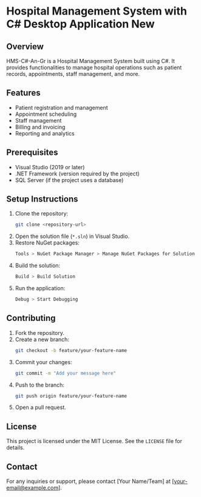# Hospital Management System with C# Desktop Application New

## Overview
HMS-C#-An-Gr is a Hospital Management System built using C#. It provides functionalities to manage hospital operations such as patient records, appointments, staff management, and more.

## Features
- Patient registration and management
- Appointment scheduling
- Staff management
- Billing and invoicing
- Reporting and analytics

## Prerequisites
- Visual Studio (2019 or later)
- .NET Framework (version required by the project)
- SQL Server (if the project uses a database)

## Setup Instructions
1. Clone the repository:
   ```bash
   git clone <repository-url>
   ```
2. Open the solution file (`*.sln`) in Visual Studio.
3. Restore NuGet packages:
   ```bash
   Tools > NuGet Package Manager > Manage NuGet Packages for Solution
   ```
4. Build the solution:
   ```bash
   Build > Build Solution
   ```
5. Run the application:
   ```bash
   Debug > Start Debugging
   ```

## Contributing
1. Fork the repository.
2. Create a new branch:
   ```bash
   git checkout -b feature/your-feature-name
   ```
3. Commit your changes:
   ```bash
   git commit -m "Add your message here"
   ```
4. Push to the branch:
   ```bash
   git push origin feature/your-feature-name
   ```
5. Open a pull request.

## License
This project is licensed under the MIT License. See the `LICENSE` file for details.

## Contact
For any inquiries or support, please contact [Your Name/Team] at [your-email@example.com].
